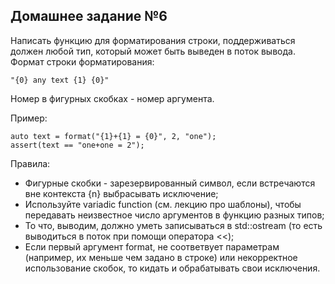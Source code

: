 ## Домашнее задание №6

Написать функцию для форматирования строки, поддерживаться должен любой тип, который может быть выведен в поток вывода. Формат строки форматирования:

```
"{0} any text {1} {0}"
```

Номер в фигурных скобках - номер аргумента.

Пример:

```
auto text = format("{1}+{1} = {0}", 2, "one");
assert(text == "one+one = 2");
```

Правила:
- Фигурные скобки - зарезервированный символ, если встречаются вне контекста {n} выбрасывать исключение;
- Используйте variadic function (см. лекцию про шаблоны), чтобы передавать неизвестное число аргументов в функцию разных типов;
- То что, выводим, должно уметь записываться в std::ostream (то есть выводиться в поток при помощи оператора <<);
- Если первый аргумент format, не соответвует параметрам (например, их меньше чем задано в строке) или некорректное использование скобок, то кидать и обрабатывать свои исключения.

